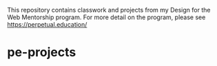 This repository contains classwork and projects from my Design for the Web Mentorship program. For more detail on the program, please see https://perpetual.education/ 


# pe-projects
